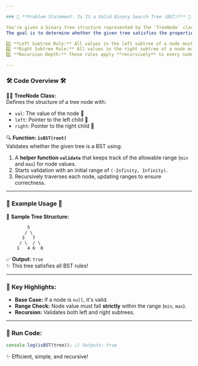 ```yaml
---

### 🌳 **Problem Statement: Is It a Valid Binary Search Tree (BST)?** 🌟  

You're given a binary tree structure represented by the `TreeNode` class.  
The goal is to determine whether the given tree satisfies the properties of a Binary Search Tree (BST):  

1️⃣ **Left Subtree Rule:** All values in the left subtree of a node must be **less than** the node's value.  
2️⃣ **Right Subtree Rule:** All values in the right subtree of a node must be **greater than** the node's value.  
3️⃣ **Recursion Depth:** These rules apply **recursively** to every node in the tree.  

---
```


### 🛠️ **Code Overview** 🛠️  

👨‍💻 **TreeNode Class:**  
Defines the structure of a tree node with:  
- `val`: The value of the node 🌟  
- `left`: Pointer to the left child 🌲  
- `right`: Pointer to the right child 🌲  

🔍 **Function: `isBST(root)`**  
Validates whether the given tree is a BST using:  
1. A **helper function `validate`** that keeps track of the allowable range (`min` and `max`) for node values.  
2. Starts validation with an initial range of `(-Infinity, Infinity)`.  
3. Recursively traverses each node, updating ranges to ensure correctness.  

---

### 🌟 **Example Usage** 🌟  

🌲 **Sample Tree Structure:**  
```
        5
       / \
      3   7
     / \  / \
    1   4 6  8
```

✅ **Output:** `true`  
✨ This tree satisfies all BST rules!

---

### 🚀 **Key Highlights:**  
- **Base Case:** If a node is `null`, it's valid.  
- **Range Check:** Node value must fall **strictly** within the range (`min`, `max`).  
- **Recursion:** Validates both left and right subtrees.

--- 

### 🎯 **Run Code:**  
```typescript
console.log(isBST(tree)); // Outputs: true
```  

✨ Efficient, simple, and recursive!